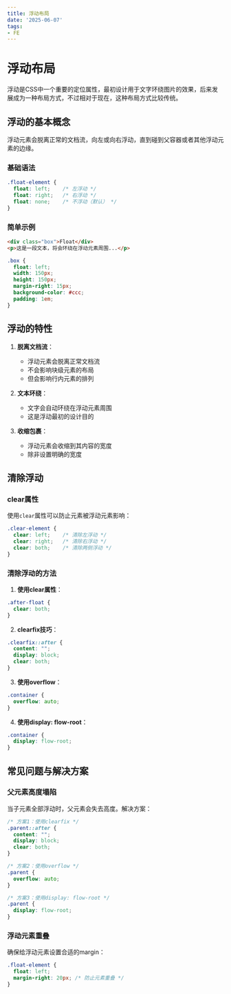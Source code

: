 ```yaml
---
title: 浮动布局
date: '2025-06-07'
tags:
- FE
---
```


# 浮动布局

浮动是CSS中一个重要的定位属性，最初设计用于文字环绕图片的效果，后来发展成为一种布局方式，不过相对于现在，这种布局方式比较传统。

## 浮动的基本概念

浮动元素会脱离正常的文档流，向左或向右浮动，直到碰到父容器或者其他浮动元素的边缘。

### 基础语法

```css
.float-element {
  float: left;    /* 左浮动 */
  float: right;   /* 右浮动 */
  float: none;    /* 不浮动（默认） */
}
```

### 简单示例

```html
<div class="box">Float</div>
<p>这是一段文本，将会环绕在浮动元素周围...</p>
```

```css
.box {
  float: left;
  width: 150px;
  height: 150px;
  margin-right: 15px;
  background-color: #ccc;
  padding: 1em;
}
```

## 浮动的特性

1. **脱离文档流**：
   - 浮动元素会脱离正常文档流
   - 不会影响块级元素的布局
   - 但会影响行内元素的排列

2. **文本环绕**：
   - 文字会自动环绕在浮动元素周围
   - 这是浮动最初的设计目的

3. **收缩包裹**：
   - 浮动元素会收缩到其内容的宽度
   - 除非设置明确的宽度

## 清除浮动

### clear属性

使用`clear`属性可以防止元素被浮动元素影响：

```css
.clear-element {
  clear: left;    /* 清除左浮动 */
  clear: right;   /* 清除右浮动 */
  clear: both;    /* 清除两侧浮动 */
}
```

### 清除浮动的方法

1. **使用clear属性**：
```css
.after-float {
  clear: both;
}
```

2. **clearfix技巧**：
```css
.clearfix::after {
  content: "";
  display: block;
  clear: both;
}
```

3. **使用overflow**：
```css
.container {
  overflow: auto;
}
```

4. **使用display: flow-root**：
```css
.container {
  display: flow-root;
}
```

## 常见问题与解决方案

### 父元素高度塌陷

当子元素全部浮动时，父元素会失去高度。解决方案：

```css
/* 方案1：使用clearfix */
.parent::after {
  content: "";
  display: block;
  clear: both;
}

/* 方案2：使用overflow */
.parent {
  overflow: auto;
}

/* 方案3：使用display: flow-root */
.parent {
  display: flow-root;
}
```

### 浮动元素重叠

确保给浮动元素设置合适的margin：

```css
.float-element {
  float: left;
  margin-right: 20px; /* 防止元素重叠 */
}
```